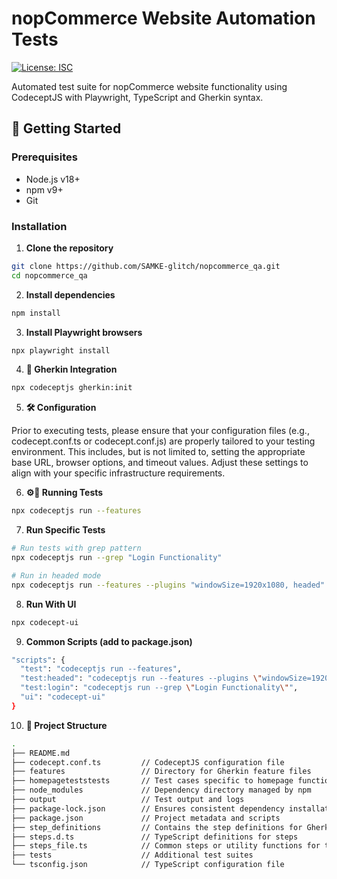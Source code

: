 # nopCommerce Website Automation Tests

[![License: ISC](https://img.shields.io/badge/License-ISC-blue.svg)](https://opensource.org/licenses/ISC)

Automated test suite for nopCommerce website functionality using CodeceptJS with Playwright, TypeScript and Gherkin syntax.

## 🚀 Getting Started

### Prerequisites
- Node.js v18+
- npm v9+
- Git

### Installation

1. **Clone the repository**
```bash
git clone https://github.com/SAMKE-glitch/nopcommerce_qa.git
cd nopcommerce_qa
```

2. **Install dependencies**
```bash
npm install
```
3. **Install Playwright browsers**
```bash
npx playwright install
```

4. **🔧 Gherkin Integration**
````bash
npx codeceptjs gherkin:init
````
5. **🛠️ Configuration**

Prior to executing tests, please ensure that your configuration files (e.g., codecept.conf.ts or codecept.conf.js) are properly tailored to your testing environment. This includes, but is not limited to, setting the appropriate base URL, browser options, and timeout values. Adjust these settings to align with your specific infrastructure requirements.

6. **⚙️🧪 Running Tests**
````bash
npx codeceptjs run --features
````
7. **Run Specific Tests**
````bash
# Run tests with grep pattern
npx codeceptjs run --grep "Login Functionality"

# Run in headed mode
npx codeceptjs run --features --plugins "windowSize=1920x1080, headed"
````

8. **Run With UI**
````bash
npx codecept-ui
````
9. **Common Scripts (add to package.json)**
````bash
"scripts": {
  "test": "codeceptjs run --features",
  "test:headed": "codeceptjs run --features --plugins \"windowSize=1920x1080, headed\"",
  "test:login": "codeceptjs run --grep \"Login Functionality\"",
  "ui": "codecept-ui"
}
````

10. **📂 Project Structure**
````bash
.
├── README.md
├── codecept.conf.ts         // CodeceptJS configuration file
├── features                 // Directory for Gherkin feature files
├── homepageteststests       // Test cases specific to homepage functionality
├── node_modules             // Dependency directory managed by npm
├── output                   // Test output and logs
├── package-lock.json        // Ensures consistent dependency installation
├── package.json             // Project metadata and scripts
├── step_definitions         // Contains the step definitions for Gherkin tests
├── steps.d.ts               // TypeScript definitions for steps
├── steps_file.ts            // Common steps or utility functions for tests
├── tests                    // Additional test suites
└── tsconfig.json            // TypeScript configuration file

````